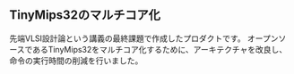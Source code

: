 ## TinyMips32のマルチコア化
先端VLSI設計論という講義の最終課題で作成したプロダクトです。
オープンソースであるTinyMips32をマルチコア化するために、アーキテクチャを改良し、命令の実行時間の削減を行いました。
